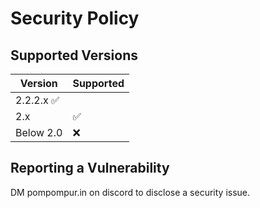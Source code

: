 # Security Policy

## Supported Versions


| Version | Supported          |
| ------- | ------------------ |
| 2.2.2.x :white_check_mark: |
| 2.x | :white_check_mark: |
|Below 2.0| :x:                |

## Reporting a Vulnerability

DM pompompur.in on discord to disclose a security issue. 
